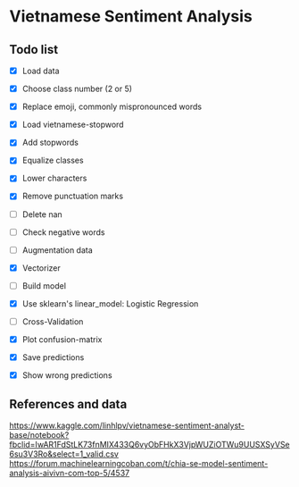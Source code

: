 # Vietnamese Sentiment Analysis

## Todo list
- [x] Load data
- [x] Choose class number (2 or 5)
- [x] Replace emoji, commonly mispronounced words
- [x] Load vietnamese-stopword
- [x] Add stopwords
- [x] Equalize classes
- [x] Lower characters
- [x] Remove punctuation marks
- [ ] Delete nan
- [ ] Check negative words
- [ ] Augmentation data
- [x] Vectorizer
- [ ] Build model
- [x] Use sklearn's linear_model: Logistic Regression 
- [ ] Cross-Validation
- [x] Plot confusion-matrix
- [x] Save predictions
- [x] Show wrong predictions


## References and data
https://www.kaggle.com/linhlpv/vietnamese-sentiment-analyst-base/notebook?fbclid=IwAR1FdStLK73fnMIX433Q6vyObFHkX3VjpWUZiOTWu9UUSXSyVSe6su3V3Ro&select=1_valid.csv
https://forum.machinelearningcoban.com/t/chia-se-model-sentiment-analysis-aivivn-com-top-5/4537
